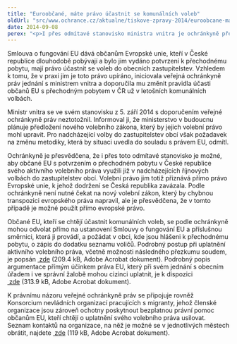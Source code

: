 ```yaml
---
title: "Euroobčané, máte právo účastnit se komunálních voleb"
oldUrl: "src/www.ochrance.cz/aktualne/tiskove-zpravy-2014/euroobcane-mate-pravo-ucastnit-se-komunalnich-voleb"
date: 2014-09-08
perex: "<p>I přes odmítavé stanovisko ministra vnitra je ochránkyně přesvědčena, že občané EU s potvrzením o přechodném pobytu v České republice mají právo účastnit se komunálních voleb. Rozhodla se proto poskytnout jim návod, jak postupovat, a argumenty, které mohou při prosazení svého práva využít.</p>"
---
```


<!-- imported from the old website -->

<p>Smlouva o fungování EU dává občanům Evropské unie, kteří v České republice dlouhodobě pobývají a bylo jim vydáno potvrzení k přechodnému pobytu, mají právo účastnit se voleb do obecních zastupitelstev. Vzhledem k tomu, že v praxi jim je toto právo upíráno, iniciovala veřejná ochránkyně práv jednání s ministrem vnitra a doporučila mu změnit pravidla účasti občanů EU s přechodným pobytem v ČR už v letošních komunálních volbách. </p><p>Ministr vnitra se ve svém stanovisku z 5. září 2014 s doporučením veřejné ochránkyně práv neztotožnil. Informoval ji, že ministerstvo v budoucnu plánuje předložení nového volebního zákona, který by jejich volební právo mohl upravit. Pro nadcházející volby do zastupitelstev obcí však požadavek na změnu metodiky, která by situaci uvedla do souladu s právem EU, odmítl.</p><p>Ochránkyně je přesvědčena, že i přes toto odmítavé stanovisko je možné, aby občané EU s potvrzením o přechodném pobytu v České republice svého aktivního volebního práva využili již v nadcházejících říjnových volbách do zastupitelstev obcí. Volební právo jim totiž přiznává přímo právo Evropské unie, k jehož dodržení se Česká republika zavázala. Podle ochránkyně není nutné čekat na nový volební zákon, který by chybnou transpozici evropského práva napravil, ale je přesvědčena, že v tomto případě je možné použít přímo evropské právo.</p><p>Občané EU, kteří se chtějí účastnit komunálních voleb, se podle ochránkyně mohou odvolat přímo na ustanovení Smlouvy o fungování EU a příslušnou směrnici, která ji provádí, a požádat v obci, kde jsou hlášeni k přechodnému pobytu, o zápis do dodatku seznamu voličů. Podrobný postup při uplatnění aktivního volebního práva, včetně možnosti následného přezkumu soudem, je popsán <a title="Otevření do nového okna" href="https://www.ochrance.cz/fileadmin/user_upload/VOP/Tiskove_zpravy_prilohy/volebni-pravo-cizinci-postup.pdf" target="_blank"><img alt="" src="https://www.ochrance.cz/typo3/ext/od_linkdesc/icons/pdf.gif" class="od_linkdesc_icon" /> zde</a> (209.4 kB, Adobe Acrobat dokument). Podrobný popis argumentace přímým účinkem práva EU, který při svém jednání s obecním úřadem i ve správní žalobě mohou cizinci uplatnit, je k dispozici <a title="Otevření do nového okna" href="https://www.ochrance.cz/fileadmin/user_upload/VOP/Tiskove_zpravy_prilohy/zalobni-argumentace-primy-ucinek-prava-EU.pdf" target="_blank"><img alt="" src="https://www.ochrance.cz/typo3/ext/od_linkdesc/icons/pdf.gif" class="od_linkdesc_icon" /> zde</a> (313.9 kB, Adobe Acrobat dokument).</p><p>K právnímu názoru veřejné ochránkyně práv se připojuje rovněž Konsorcium nevládních organizací pracujících s migranty, jehož členské organizace jsou zároveň ochotny poskytnout bezplatnou právní pomoc občanům EU, kteří chtějí o uplatnění svého volebního práva usilovat. Seznam kontaktů na organizace, na něž je možné se v jednotlivých městech obrátit, najdete <a title="Otevření do nového okna" href="https://www.ochrance.cz/fileadmin/user_upload/VOP/Tiskove_zpravy_prilohy/seznam-kontaktnich-mist.pdf" target="_blank"><img alt="" src="https://www.ochrance.cz/typo3/ext/od_linkdesc/icons/pdf.gif" class="od_linkdesc_icon" /> zde</a> (119 kB, Adobe Acrobat dokument).</p>
